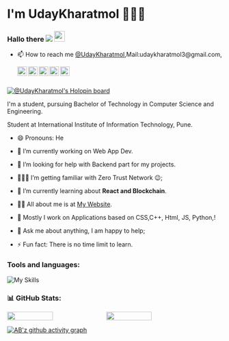 # I'm UdayKharatmol 👩🏻‍💻

### Hallo there  ![]( https://visitor-badge.glitch.me/badge?page_id=udaykharatmol ) <img src="https://media.giphy.com/media/hvRJCLFzcasrR4ia7z/giphy.gif" width="25px">
- 📫 How to reach me [@UdayKharatmol](https://www.google.com/search?),Mail:udaykharatmol3@gmail.com,
  
  <a href="https://twitter.com/@uday_kharatmol">
   <img align="left" alt="Uday Kharatmol | Twitter" width="22px" src="https://cdn.jsdelivr.net/npm/simple-icons@v3/icons/twitter.svg" />
 </a> 
  <a href="https://www.linkedin.com/in/uday-kharatmol-702469235/">
   <img align="left" alt="Anmol Agarwal's LinkdeIN" width="22px" src="https://cdn.jsdelivr.net/npm/simple-icons@v3/icons/linkedin.svg" />
 </a>
  <a href="https://t.me/Uday Kharatmol">
   <img align="left" alt="Uday Kharatmol's Telegram" width="22px" src="https://cdn.jsdelivr.net/npm/simple-icons@v3/icons/telegram.svg" />
 </a>
  <a href="https://www.instagram.com/uday_kharatmol/">
   <img align="left" alt="Uday Kharatmol's Instagram" width="22px" src="https://cdn.jsdelivr.net/npm/simple-icons@v3/icons/instagram.svg" />
 </a>
   <a href="https://github.com/uday_kharatmol/">
   <img align="left" alt="Uday Kharatmol's GitHub" width="22px" src="https://cdn.jsdelivr.net/npm/simple-icons@v3/icons/github.svg" />
 </a>




<br><br>

[![@UdayKharatmol's Holopin board](https://holopin.me/@Uday03)](https://holopin.io/@uday03)


I'm a student, pursuing Bachelor of Technology in Computer Science and Engineering.

Student at International Institute of Information Technology, Pune.

- 😄 Pronouns: He

- 🔭 I’m currently working on Web App Dev.

- 🤔 I’m looking for help with Backend part for my projects.

- 👨🏽‍💻 I’m getting familiar with Zero Trust Network :wink:;

- 🌱 I’m currently learning about **React and Blockchain**.

- 👨‍💻 All about me is at [My Website](https://UdayKharatmol.github.io/).

- 📝 Mostly I work on Applications based on CSS,C++, Html, JS, Python,!

- 💬 Ask me about anything, I am happy to help;

- ⚡ Fun fact: There is no time limit to learn.


<h3 align="left">Tools and languages: </h3>

![My Skills](https://skillicons.dev/icons?i=py,c,cpp,html)

### 📊 GitHub Stats:



<div style="display: flex; flex-direction: row;">

<img width="46%" src="https://github-readme-stats.vercel.app/api?username=UdayKharatmol&theme=gotham&hide_border=false&include_all_commits=false&count_private=false" />

<img width="46%" src="https://github-readme-streak-stats.herokuapp.com/?user=UdayKharatmol&theme=gotham&hide_border=false" />

</div>

[![AB'z github activity graph](https://activity-graph.herokuapp.com/graph?username=UdayKharatmol&theme=gotham)](https://github.com/UdayKharatmol)


